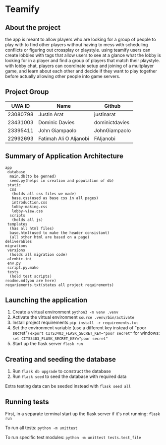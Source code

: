 # Teamify

## About the project

the app is meant to allow players who are looking for a group of people to play with to find other players without having to mess with scheduling conflicts or figuring out crossplay or playstyle. using teamify users can create lobbies with tags that allow users to see at a glance what the lobby is looking for in a player and find a group of players that match their playstyle. with lobby chat, players can coordinate setup and joining of a multplayer game, and learn about each other and decide if they want to play together before actually allowing other people into game servers.

## Project Group

| UWA ID   | Name                   | Github         |
|----------|------------------------|----------------|
| 23080798 | Justin Arat            | justinarat     |
| 23431003 | Dominic Davies         | dominictdavies |
| 23395411 | John Giampaolo         | JohnGiampaolo  |
| 22992693 | Fatimah Ali O Aljanobi | FAljanobi      |

## Summary of Application Architecture

```plaintext
app
 database
  main.db(to be genned)
  seed.py(helps in creation and population of db)
 static
  css
   (holds all css files we made)
   base.css(used as base css in all pages)
   introduction.css
   lobby-making.css
   lobby-view.css
  scripts
   (holds all js)
 templates
  (has all html files)
  base.html(used to make the header consistant)
  (all other html are based on a page)
deliverables
migrations
 versions
  (holds all migration code)
 alembic.ini
 env.py
 script.py.mako
 tests
  (hold test scripts)
readme.md(you are here)
requriements.txt(states all project requirements)
```

## Launching the application

1. Create a virtual environment `python3 -m venv .venv`
2. Activate the virtual environment `source .venv/bin/activate`
3. Install project requirements `pip install -r requirements.txt`
4. Set the environment variable (use a different key instead of "poor secret")
    `export CITS3403_FLASK_SECRET_KEY="poor secret"`
    for windows:
    `set CITS3403_FLASK_SECRET_KEY="poor secret"`
5. Start up the flask server `flask run`

## Creating and seeding the database

1. Run `flask db upgrade` to construct the database
2. Run `flask seed` to seed the database with required data

Extra testing data can be seeded instead with `flask seed all`

## Running tests

First, in a separate terminal start up the flask server if it's not running:
`flask run`

To run all tests:
`python -m unittest`

To run specific test modules:
`python -m unittest tests.test_file`
